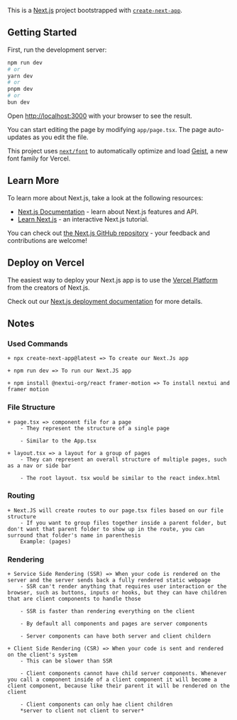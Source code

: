 This is a [Next.js](https://nextjs.org) project bootstrapped with [`create-next-app`](https://nextjs.org/docs/app/api-reference/cli/create-next-app).

## Getting Started

First, run the development server:

```bash
npm run dev
# or
yarn dev
# or
pnpm dev
# or
bun dev
```

Open [http://localhost:3000](http://localhost:3000) with your browser to see the result.

You can start editing the page by modifying `app/page.tsx`. The page auto-updates as you edit the file.

This project uses [`next/font`](https://nextjs.org/docs/app/building-your-application/optimizing/fonts) to automatically optimize and load [Geist](https://vercel.com/font), a new font family for Vercel.

## Learn More

To learn more about Next.js, take a look at the following resources:

- [Next.js Documentation](https://nextjs.org/docs) - learn about Next.js features and API.
- [Learn Next.js](https://nextjs.org/learn) - an interactive Next.js tutorial.

You can check out [the Next.js GitHub repository](https://github.com/vercel/next.js) - your feedback and contributions are welcome!

## Deploy on Vercel

The easiest way to deploy your Next.js app is to use the [Vercel Platform](https://vercel.com/new?utm_medium=default-template&filter=next.js&utm_source=create-next-app&utm_campaign=create-next-app-readme) from the creators of Next.js.

Check out our [Next.js deployment documentation](https://nextjs.org/docs/app/building-your-application/deploying) for more details.





## Notes

### Used Commands
    + npx create-next-app@latest => To create our Next.Js app

    + npm run dev => To run our Next.JS app

    + npm install @nextui-org/react framer-motion => To install nextui and framer motion

### File Structure
    + page.tsx => component file for a page
        - They represent the structure of a single page

        - Similar to the App.tsx
    
    + layout.tsx => a layout for a group of pages
        - They can represent an overall structure of multiple pages, such as a nav or side bar

        - The root layout. tsx would be similar to the react index.html

### Routing
    + Next.JS will create routes to our page.tsx files based on our file structure
        - If you want to group files together inside a parent folder, but don't want that parent folder to show up in the route, you can surround that folder's name in parenthesis 
        Example: (pages)

### Rendering
    + Service Side Rendering (SSR) => When your code is rendered on the server and the server sends back a fully rendered static webpage
        - SSR can't render anything that requires user interaction or the browser, such as buttons, inputs or hooks, but they can have children that are client components to handle those 

        - SSR is faster than rendering everything on the client

        - By default all components and pages are server components

        - Server components can have both server and client childern
    
    + Client Side Rendering (CSR) => When your code is sent and rendered on the client's system
        - This can be slower than SSR

        - Client components cannot have child server components. Whenever you call a component inside of a client component it will become a client component, because like their parent it will be rendered on the client

        - Client components can only hae client children
        *server to client not client to server*